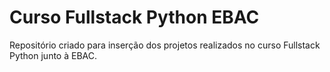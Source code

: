 # Curso Fullstack Python EBAC

Repositório criado para inserção dos projetos realizados no curso Fullstack Python junto à EBAC.